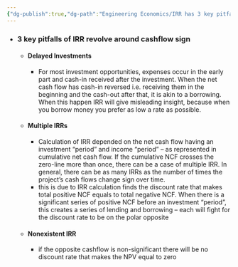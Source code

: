 ```yaml
---
{"dg-publish":true,"dg-path":"Engineering Economics/IRR has 3 key pitfalls to watch out for.md","permalink":"/engineering-economics/irr-has-3-key-pitfalls-to-watch-out-for/","title":"IRR has 3 key pitfalls to watch out for","tags":["PermanentNote"],"created":"2022-01-12","updated":"2022-01-12"}
---
```



- ### 3 key pitfalls of IRR revolve around cashflow sign
	- #### Delayed Investments
		- For most investment opportunities, expenses occur in the early part and cash-in received after the investment. When the net cash flow has cash-in reversed i.e. receiving them in the beginning and the cash-out after that, it is akin to a borrowing. When this happen IRR will give misleading insight, because when you borrow money you prefer as low a rate as possible.
	- #### Multiple IRRs
	    - Calculation of IRR depended on the net cash flow having an investment “period” and income “period” – as represented in cumulative net cash flow. If the cumulative NCF crosses the zero-line more than once, there can be a case of multiple IRR. In general, there can be as many IRRs as the number of times the project’s cash flows change sign over time.
	    - this is due to IRR calculation finds the discount rate that makes total positive NCF equals to total negative NCF. When there is a significant series of positive NCF before an investment “period”, this creates a series of lending and borrowing – each will fight for the discount rate to be on the polar opposite
	- #### Nonexistent IRR
	    - if the opposite cashflow is non-significant there will be no discount rate that makes the NPV equal to zero
